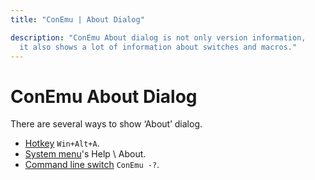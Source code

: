 ```yaml
---
title: "ConEmu | About Dialog"

description: "ConEmu About dialog is not only version information,
  it also shows a lot of information about switches and macros."
---
```


# ConEmu About Dialog

There are several ways to show ‘About’ dialog.

* [Hotkey](KeyboardShortcuts.html#Non_configurable_hotkeys) `Win+Alt+A`.
* [System menu](SystemMenu.html)'s Help \ About.
* [Command line switch](ConEmuArgs.html) `ConEmu -?`.
